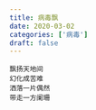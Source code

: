 ```yaml
---
title: 病毒飘
date: 2020-03-02
categories: ['病毒']
draft: false
---
```


```
飘扬天地间
幻化成苦难
洒落一片偶然
带走一方阑珊
```

